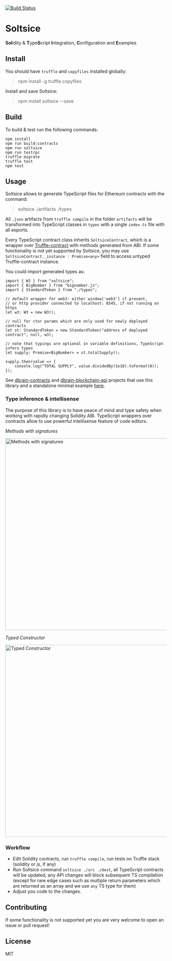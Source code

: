 [![Build Status](https://travis-ci.org/dbrainio/Soltsice.svg?branch=master)](https://travis-ci.org/dbrainio/Soltsice)

# Soltsice

**Sol**idity & **T**ype**S**cript **I**ntegration, **C**onfiguration and **E**xamples

## Install

You should have `truffle` and `copyfiles` installed globally:

> npm install -g truffle copyfiles

Install and save Soltsice:

> npm install soltsice --save

## Build
To build & test run the following commands:

```
npm install
npm run build:contracts
npm run soltsice
npm run testrpc
truffle migrate
truffle test
npm test
```

## Usage

Soltsice allows to generate TypeScript files for Ethereum contracts with the command:

> soltsice ./artifacts ./types

All `.json` artifacts from `truffle compile` in the folder `artifacts` will be transformed into TypeScript classes in 
`types` with a single `index.ts` file with all exports.

Every TypeScript contract class inherits `SoltsiceContract`, which is a wrapper over [Truffle-contract](https://github.com/trufflesuite/truffle-contract) with methods generated from ABI.
If some functionality is not yet supported by Soltsice, you may use `SoltsiceContract._instance : Promise<any>` field to access untyped Truffle-contract instance.

You could import generated types as:

```
import { W3 } from "soltsice";
import { BigNumber } from "bignumber.js";
import { StandardToken } from "./types";

// default wrapper for web3: either window['web3'] if present,
// or http provider connected to localhost: 8545, if not running on https 
let w3: W3 = new W3();

// null for ctor params which are only used for newly deployed contracts
let st: StandardToken = new StandardToken("address of deployed contract", null, w3);

// note that typings are optional in variable definitions, TypeScript infers types
let supply: Promise<BigNumber> = st.totalSupply();

supply.then(value => {
    console.log("TOTAL SUPPLY", value.dividedBy(1e18).toFormat(0));
});

```

See [dbrain-contracts](https://github.com/dbrainio/dbrain-contracts) and [dbrain-blockchain-api](https://github.com/dbrainio/dbrain-blockchain-api) projects that use this library and a standalone minimal example [here](https://github.com/buybackoff/SoltsiceExample).

### Type inference & intellisense

The purpose of this library is to have peace of mind and type safety when working with rapidly changing Solidity ABI.
TypeScript wrappers over contracts allow to use powerful intellisense feature of code editors.

*Methods with signatures*

<img src="https://raw.githubusercontent.com/dbrainio/Soltsice/master/doc/methods.png" alt="Methods with signatures" width="600" />

*Typed Constructor*

<img src="https://raw.githubusercontent.com/dbrainio/Soltsice/master/doc/constructor.png" alt="Typed Constructor" width="600" />

### Workflow

* Edit Solidity contracts, run `truffle compile`, run tests on Truffle stack (solidity or js, if any)
* Run Soltsice command `soltsice ./src ./dest`, all TypeScript contracts will be updated, any API changes will block subsequent TS compilation
  (except for rare edge cases such as multiple return parameters which are returned as an array and we use `any` TS type for them)
* Adjust you code to the changes.

## Contributing

If some functionality is not supported yet you are very welcome to open an issue or pull request!

## License

MIT
